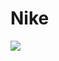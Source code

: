 # Nike
<img src="https://github.com/hamzahamruni/Nike-System/blob/master/images/Screenshot_20230216_062143.png">
